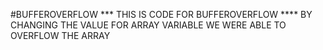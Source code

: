#BUFFEROVERFLOW
*** THIS IS CODE FOR BUFFEROVERFLOW ****
BY CHANGING THE VALUE FOR  ARRAY VARIABLE WE WERE ABLE TO OVERFLOW THE ARRAY

